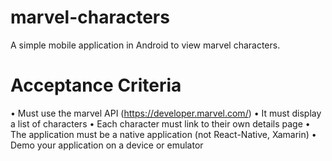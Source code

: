 # marvel-characters
A simple mobile application in Android to view marvel characters.
# Acceptance Criteria
• Must use the marvel API (https://developer.marvel.com/)
• It must display a list of characters
• Each character must link to their own details page
• The application must be a native application (not React-Native, Xamarin)
• Demo your application on a device or emulator
